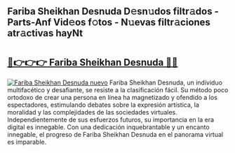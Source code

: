 ## Fariba Sheikhan Desnuda D𝚎sn𝚞dos filtr𝚊dos - Parts-Anf Vid𝚎os f𝚘tos - N𝚞evas filtr𝚊ciones atr𝚊ctivas hayNt

# <h2><a href="http://mb4n73.tromn.icu/?c=Fariba+Sheikhan+Desnuda">🔗👉👉👉 Fariba Sheikhan Desnuda 🔗🔗</a></h2>

[![Fariba Sheikhan Desnuda nuevo](https://i.imgur.com/pEAQMta.gif)](http://mb4n73.tromn.icu/?c=Fariba+Sheikhan+Desnuda)
Fariba Sheikhan Desnuda, un individuo multifacético y desafiante, se resiste a la clasificación fácil. Su método poco ortodoxo de crear una persona en línea ha magnetizado y ofendido a los espectadores, estimulando debates sobre la expresión artística, la moralidad y las complejidades de las sociedades virtuales. Independientemente de sus esfuerzos futuros, su importancia en la era digital es innegable. Con una dedicación inquebrantable y un encanto innegable, el progreso de Fariba Sheikhan Desnuda en el panorama virtual es imparable.
